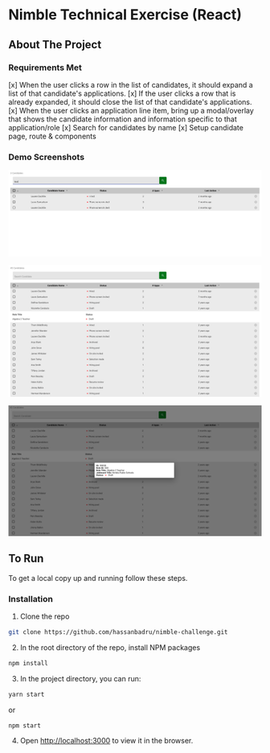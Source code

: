 # Nimble Technical Exercise (React)
<p>

<!-- ABOUT THE PROJECT -->
## About The Project

### Requirements Met
[x] When the user clicks a row in the list of candidates, it should expand a list of that candidate's applications.
[x] If the user clicks a row that is already expanded, it should close the list of that candidate's applications.
[x] When the user clicks an application line item, bring up a modal/overlay that shows the candidate information and information specific to that application/role
[x] Search for candidates by name
[x] Setup candidate page, route & components

### Demo Screenshots

![Product Screen Shot - original][product-screenshot-original]

![Product Screen Shot - expanded][product-screenshot-expanded]

![Product Screen Shot - Modal][product-screenshot-modal]


<!-- GETTING STARTED -->
## To Run

To get a local copy up and running follow these steps.

### Installation

1. Clone the repo
```sh
git clone https://github.com/hassanbadru/nimble-challenge.git
```
2. In the root directory of the repo, install NPM packages
```sh
npm install
```
3. In the project directory, you can run:
```sh
yarn start
```
or

```sh
npm start
```
4. Open [http://localhost:3000](http://localhost:3000) to view it in the browser.



<!-- MARKDOWN LINKS & IMAGES -->
[product-screenshot-original]: public/original.png
[product-screenshot-expanded]: public/expanded.png
[product-screenshot-modal]: public/modal.png
